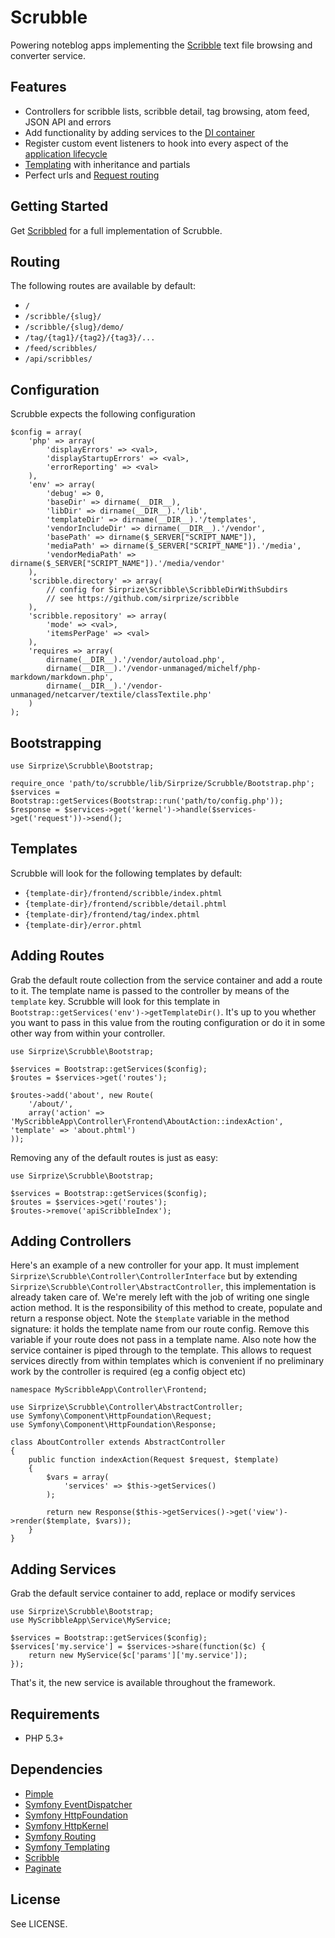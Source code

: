 # Scrubble

Powering noteblog apps implementing the [Scribble](https://github.com/sirprize/scribble) text file browsing and converter service.

## Features

+ Controllers for scribble lists, scribble detail, tag browsing, atom feed, JSON API and errors
+ Add functionality by adding services to the [DI container](https://github.com/fabpot/Pimple)
+ Register custom event listeners to hook into every aspect of the [application lifecycle](https://github.com/symfony/EventDispatcher)
+ [Templating](https://github.com/symfony/Templating) with inheritance and partials
+ Perfect urls and [Request routing](https://github.com/symfony/Routing)

## Getting Started

Get [Scribbled](https://github.com/sirprize/scribbled) for a full implementation of Scrubble.

## Routing

The following routes are available by default:

+ `/`
+ `/scribble/{slug}/`
+ `/scribble/{slug}/demo/`
+ `/tag/{tag1}/{tag2}/{tag3}/...`
+ `/feed/scribbles/`
+ `/api/scribbles/`

## Configuration

Scrubble expects the following configuration

    $config = array(
        'php' => array(
            'displayErrors' => <val>,
            'displayStartupErrors' => <val>,
            'errorReporting' => <val>
        ),
        'env' => array(
            'debug' => 0,
            'baseDir' => dirname(__DIR__),
            'libDir' => dirname(__DIR__).'/lib',
            'templateDir' => dirname(__DIR__).'/templates',
            'vendorIncludeDir' => dirname(__DIR__).'/vendor',
            'basePath' => dirname($_SERVER["SCRIPT_NAME"]),
            'mediaPath' => dirname($_SERVER["SCRIPT_NAME"]).'/media',
            'vendorMediaPath' => dirname($_SERVER["SCRIPT_NAME"]).'/media/vendor'
        ),
        'scribble.directory' => array(
            // config for Sirprize\Scribble\ScribbleDirWithSubdirs
            // see https://github.com/sirprize/scribble
        ),
        'scribble.repository' => array(
            'mode' => <val>,
            'itemsPerPage' => <val>
        ),
        'requires => array(
            dirname(__DIR__).'/vendor/autoload.php',
            dirname(__DIR__).'/vendor-unmanaged/michelf/php-markdown/markdown.php',
            dirname(__DIR__).'/vendor-unmanaged/netcarver/textile/classTextile.php'
        )
    );

## Bootstrapping

    use Sirprize\Scrubble\Bootstrap;

    require_once 'path/to/scrubble/lib/Sirprize/Scrubble/Bootstrap.php';
    $services = Bootstrap::getServices(Bootstrap::run('path/to/config.php'));
    $response = $services->get('kernel')->handle($services->get('request'))->send();

## Templates

Scrubble will look for the following templates by default:

+ `{template-dir}/frontend/scribble/index.phtml`
+ `{template-dir}/frontend/scribble/detail.phtml`
+ `{template-dir}/frontend/tag/index.phtml`
+ `{template-dir}/error.phtml`

## Adding Routes

Grab the default route collection from the service container and add a route to it. The template name is passed to the controller by means of the `template` key. Scrubble will look for this template in `Bootstrap::getServices('env')->getTemplateDir()`. It's up to you whether you want to pass in this value from the routing configuration or do it in some other way from within your controller.

    use Sirprize\Scrubble\Bootstrap;

    $services = Bootstrap::getServices($config);
    $routes = $services->get('routes');

    $routes->add('about', new Route(
        '/about/',
        array('action' => 'MyScribbleApp\Controller\Frontend\AboutAction::indexAction', 'template' => 'about.phtml')
    ));

Removing any of the default routes is just as easy:

    use Sirprize\Scrubble\Bootstrap;

    $services = Bootstrap::getServices($config);
    $routes = $services->get('routes');
    $routes->remove('apiScribbleIndex');

## Adding Controllers

Here's an example of a new controller for your app. It must implement `Sirprize\Scrubble\Controller\ControllerInterface` but by extending `Sirprize\Scrubble\Controller\AbstractController`, this implementation is already taken care of. We're merely left with the job of writing one single action method. It is the responsibility of this method to create, populate and return a response object. Note the `$template` variable in the method signature: it holds the template name from our route config. Remove this variable if your route does not pass in a template name. Also note how the service container is piped through to the template. This allows to request services directly from within templates which is convenient if no preliminary work by the controller is required (eg a config object etc)

    namespace MyScribbleApp\Controller\Frontend;

    use Sirprize\Scrubble\Controller\AbstractController;
    use Symfony\Component\HttpFoundation\Request;
    use Symfony\Component\HttpFoundation\Response;

    class AboutController extends AbstractController
    {
        public function indexAction(Request $request, $template)
        {
            $vars = array(
                'services' => $this->getServices()
            );

            return new Response($this->getServices()->get('view')->render($template, $vars));
        }
    }

## Adding Services

Grab the default service container to add, replace or modify services

    use Sirprize\Scrubble\Bootstrap;
    use MyScribbleApp\Service\MyService;

    $services = Bootstrap::getServices($config);
    $services['my.service'] = $services->share(function($c) {
        return new MyService($c['params']['my.service']);
    });

That's it, the new service is available throughout the framework.

## Requirements

+ PHP 5.3+

## Dependencies

+ [Pimple](https://github.com/fabpot/Pimple)
+ [Symfony EventDispatcher](https://github.com/symfony/EventDispatcher)
+ [Symfony HttpFoundation](https://github.com/symfony/HttpFoundation)
+ [Symfony HttpKernel](https://github.com/symfony/HttpKernel)
+ [Symfony Routing](https://github.com/symfony/Routing)
+ [Symfony Templating](https://github.com/symfony/Templating)
+ [Scribble](https://github.com/sirprize/scribble)
+ [Paginate](https://github.com/sirprize/paginate)

## License

See LICENSE.
